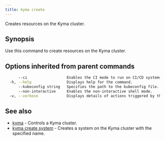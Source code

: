 ```yaml
---
title: kyma create
---
```


Creates resources on the Kyma cluster.

## Synopsis

Use this command to create resources on the Kyma cluster.


## Options inherited from parent commands

```bash
      --ci                  Enables the CI mode to run on CI/CD systems.
  -h, --help                Displays help for the command.
      --kubeconfig string   Specifies the path to the kubeconfig file. By default, Kyma CLI uses the KUBECONFIG environment variable or "/$HOME/.kube/config" if the variable is not set.
      --non-interactive     Enables the non-interactive shell mode.
  -v, --verbose             Displays details of actions triggered by the command.
```

## See also

* [kyma](#kyma-kyma)	 - Controls a Kyma cluster.
* [kyma create system](#kyma-create-system-kyma-create-system)	 - Creates a system on the Kyma cluster with the specified name.

